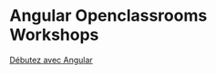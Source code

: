 # Angular Openclassrooms Workshops

[Débutez avec Angular](https://openclassrooms.com/fr/courses/7471261-debutez-avec-angular)


